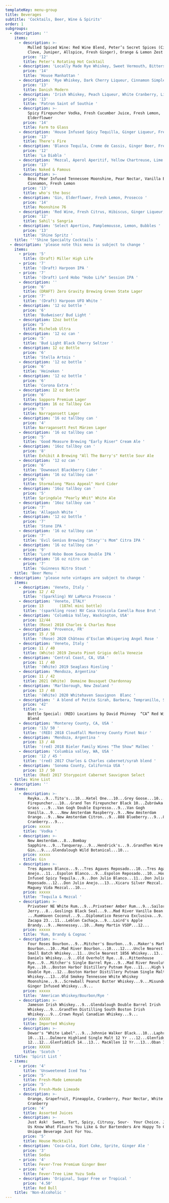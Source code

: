 ```yaml
---
templateKey: menu-group
title: Beverages
subtitle: 'Cocktails, Beer, Wine & Spirits'
order: 1
subgroups:
  - description: ''
    items:
      - description: >-
          Mulled Spiced Wine: Red Wine Blend, Peter’s Secret Spices (Cinnamon,
          Clove, Juniper, Allspice, Fresh Ginger), Orange & Lemon Zest 
        price: '12'
        title: Peter's Rotating Hot Cocktail
      - description: 'Locally Made Rye Whiskey, Sweet Vermouth, Bitters'
        price: '14'
        title: 'House Manhattan '
      - description: 'Rye Whiskey, Dark Cherry Liqueur, Cinnamon Simple, Fresh Lemon '
        price: '13'
        title: Danish Modern
      - description: 'Irish Whiskey, Peach Liqueur, White Cranberry, Lime'
        price: '13'
        title: 'Patron Saint of Southie '
      - description: >-
          Spicy Firepuncher Vodka, Fresh Cucumber Juice, Fresh Lemon,
          Elderflower
        price: '14'
        title: Farm to Glass
      - description: 'House Infused Spicy Tequilla, Ginger Liqueur, Fresh Lime, Agave '
        price: '13'
        title: There's Fire
      - description: 'Blanco Tequila, Creme de Cassis, Ginger Beer, Fresh Lime '
        price: '12'
        title: 'La Diabla '
      - description: 'Mezcal, Aperol Aperitif, Yellow Chartreuse, Lime '
        price: '13'
        title: Naked & Famous
      - description: >-
          Bosc Pear Infused Tennessee Moonshine, Pear Nectar, Vanilla Bean,
          Cinnamon, Fresh Lemon 
        price: '13'
        title: who's the bosc
      - description: 'Gin, Elderflower, Fresh Lemon, Prosecco '
        price: '14'
        title: Moonshine 76
      - description: 'Red Wine, Fresh Citrus, Hibiscus, Ginger Liqueur, Brandy'
        price: '12'
        title: Sahil's Sangria
      - description: 'Select Apertivo, Pamplemousse, Lemon, Bubbles '
        price: '13'
        title: 'Shine Spritz '
    title: '''Shine Specialty Cocktails '
  - description: 'please note this menu is subject to change '
    items:
      - price: '5'
        title: (Draft) Miller High Life
      - price: '7'
        title: '(Draft) Harpoon IPA '
      - price: '7'
        title: '(Draft) Lord Hobo "Hobo Life" Session IPA '
      - description: ''
        price: '6'
        title: (DRAFT) Zero Gravity Brewing Green State Lager
      - price: '7'
        title: '(Draft) Harpoon UFO White '
      - description: '12 oz bottle '
        price: '6'
        title: 'Budweiser/ Bud Light '
      - description: 12oz bottle
        price: '5'
        title: Michelob Ultra
      - description: '12 oz can '
        price: '5'
        title: 'Bud Light Black Cherry Seltzer '
      - description: 12 oz Bottle
        price: '6'
        title: 'Stella Artois '
      - description: '12 oz bottle '
        price: '6'
        title: 'Heineken '
      - description: '12 oz bottle '
        price: '6'
        title: 'Corona Extra '
      - description: 12 oz Bottle
        price: '6'
        title: Sapporo Premium Lager
      - description: 16 oz Tallboy Can
        price: '5'
        title: Narragansett Lager
      - description: '16 oz tallboy can '
        price: '4'
        title: Narragansett Fest Märzen Lager
      - description: '16 oz tallboy can '
        price: '5'
        title: 'Good Measure Brewing "Early Riser" Cream Ale '
      - description: '16oz tallboy can '
        price: '8'
        title: Exhibit A Brewing "All The Barry's" Kettle Sour Ale
      - description: '12 oz can '
        price: '6'
        title: 'Downeast Blackberry Cider '
      - description: '16 oz tallboy can '
        price: '6'
        title: Stormalong "Mass Appeal" Hard Cider
      - description: '16oz tallboy can '
        price: '5'
        title: Springdale "Pearly Whit" White Ale
      - description: '16oz tallboy can '
        price: '7'
        title: 'Allagash White '
      - description: '12 oz bottle '
        price: '7'
        title: 'Stone IPA '
      - description: '16 oz tallboy can '
        price: '7'
        title: 'Evil Genius Brewing "Stacy''s Mom" Citra IPA '
      - description: '16 oz tallboy can '
        price: '9'
        title: 'Lord Hobo Boom Sauce Double IPA '
      - description: '16 oz nitro can '
        price: '7'
        title: 'Guinness Nitro Stout '
    title: 'Beer Menu '
  - description: 'please note vintages are subject to change '
    items:
      - description: 'Veneto, Italy '
        price: 12 / 42
        title: '(Sparkling) NV LaMarca Prosecco '
      - description: 'Veneto, ITALY'
        price: 13       (187ml mini bottle)
        title: '(sparkling rose) NV Casa Vinicola Canella Rose Brut '
      - description: 'Columbia Valley, Washington, USA'
        price: 12/44
        title: (Rose) 2018 Charles & Charles Rose
      - description: 'Provence, FR'
        price: 15 / 58
        title: '(Rose) 2020 Château d’Esclan Whispering Angel Rose '
      - description: 'Veneto, Italy '
        price: 11 / 40
        title: (White) 2019 Zenato Pinot Grigio della Venezie
      - description: 'Central Coast, CA, USA '
        price: 11 / 40
        title: '(White) 2019 Seaglass Riesling '
      - description: 'Mendoza, Argentina'
        price: 11 / 42
        title: 2021 (White)  Domaine Bousquet Chardonnay
      - description: 'Marlborough, New Zealand '
        price: 13 / 48
        title: '(White) 2020 Whitehaven Sauvignon  Blanc '
      - description: ' A blend of Petite Sirah, Barbera, Tempranillo, Syrah, and Grenache barrel-aged in French oak barrels that showcases the best grapes of the Golden State for a rich, smooth mouthfeel full of blackberry, plum, licorice, pepper & spice'
        price: '42'
        title: >-
          Bottle Special: (RED) Locations by David Phinney  “CA” Red Wine
          Blend   
      - description: 'Monterey County, CA, USA '
        price: '13/ 50 '
        title: '(RED) 2018 Cloudfall Monterey County Pinot Noir '
      - description: 'Mendoza, Argentina '
        price: 13 / 48
        title: '(red) 2018 Bieler Family Wines "The Show" Malbec '
      - description: 'Columbia valley, WA, USA '
        price: '12 / 45 '
        title: '(red) 2017 Charles & Charles cabernet/syrah blend '
      - description: 'Sonoma County, California USA '
        price: 13 / 50
        title: (Red) 2017 Storypoint Cabernet Sauvignon Select
    title: Wine List
  - description: ''
    items:
      - description: >-
          Reyka...9...Tito's...10...Ketel One...10...Grey Goose...10...Grand Ten
          Firepuncher...10...Grand Ten Firepuncher Black 10...Żubrówka Bison
          Grass ...9...Van Gogh Double Espresso...9...Van Gogh
          Vanilla...9....New Amsterdam Raspberry..9...New Amsterdam
          Orange...9...New Amsterdam Citron...9...888 Blueberry...9...888
          Cranberry...9...
        price: xxxxx
        title: 'Vodka '
      - description: >-
          New Amsterdam...8...Bombay
          Sapphire...9...Tanqueray...9...Hendrick's...9..GrandTen Wire Works
          Gin...9....Glendalough Wild Botanical...10...
        price: xxxxx
        title: Gin
      - description: >-
          Tres Agaves Blanco...9...Tres Agaves Reposado...10...Tres Agaves
          Anejo...11...Espolon Blanco...9...Espolon Reposado...10...House
          Infused Spicy Tequila...9...Don Julio Blanco...11...Don Julio
          Reposado...12...Don Julio Anejo...13...Xicaru Silver Mezcal...9...Del
          Maguey Vida Mezcal...10...
        price: xxxxx
        title: 'Tequila & Mezcal '
      - description: >-
          Privateer NE White Rum...9...Privateer Amber Rum...9...Sailor
          Jerry...8...Goslings Black Seal...9...Mad River Vanilla Bean...10
          ...RumHaven Coconut...9...Diplomatico Reserva Exclusiva...9...Ron
          Zacapa 23...11...Leblon Cachaça...9...Laird's Apple
          Brandy...9...Hennessey...10...Remy Martin VSOP...12...
        price: xxxxx
        title: 'Rum, Brandy & Cognac '
      - description: >-
          Four Roses Bourbon...9...Mitcher's Bourbon...9...Maker's Mark
          Bourbon...10...Mad River Bourbon...10....12....Uncle Nearest 1884
          Small Batch Whiskey...11...Uncle Nearest 1856 Whiskey...13...Jack
          Daniels Whiskey...9...Old Overholt Rye...8...Rittenhouse
          Rye...9...Mitcher's Single Barrel Rye...9...Mad River Revolution
          Rye...10...Boston Harbor Distillery Putnam Rye...11....High West
          Double Rye...12...Boston Harbor Distillery Putnam Single Malt
          Whiskey...13...Old Smokey Tennessee White Whiskey
          Moonshine...9...Screwball Peanut Butter Whiskey...9...Misunderstood
          Ginger Infused Whiskey...9...
        price: xxxxx
        title: 'American Whiskey/Bourbon/Rye '
      - description: >-
          Jameson Irish Whiskey...9...Glendalough Double Barrel Irish
          Whiskey...9...GrandTen Distilling South Boston Irish
          Whiskey...9...Crown Royal Canadian Whiskey...9...
        price: XXXXX
        title: Imported Whiskey
      - description: >-
          Dewar's "White Label"...9...Johnnie Walker Black...10...Laphroaig
          10...11...Dalmore Highland Single Malt 12 Yr ...12...Glenfiddich
          12...12...Glenfiddich 14...13... MacAllen 12 Yr...13...Oban 14...14...
        price: XXXXX
        title: 'Scotch '
    title: 'Spirit List '
  - items:
      - price: '4'
        title: 'Unsweetened Iced Tea '
      - price: '5'
        title: Fresh-Made Lemonade
      - price: '5'
        title: Fresh-Made Limeade
      - description: >-
          Orange, Grapefruit, Pineapple, Cranberry, Pear Nectar, White
          Cranberry 
        price: '4'
        title: Assorted Juices
      - description: >-
          Just Ask!  Sweet, Tart, Spicy, Citrusy, Sour-  Your Choice. Just Let
          Us Know What Flavors You Like & Our Bartenders Are Happy To Create A
          Unique Beverage Just For You.
        price: '5'
        title: House Mocktails
      - description: 'Coca-Cola, Diet Coke, Sprite, Ginger Ale '
        price: '3'
        title: Sodas
      - price: '4'
        title: Fever-Tree Premium Ginger Beer
      - price: '4'
        title: Fever-Tree Lime Yuzu Soda
      - description: 'Original, Sugar Free or Tropical '
        price: '4.50'
        title: Red Bull
    title: 'Non-Alcoholic '
---
```



